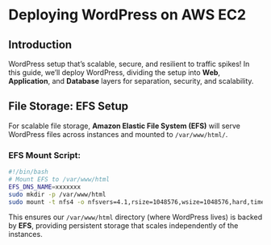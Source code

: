 # Deploying WordPress on AWS EC2

<!-- ![Three-Tier Architecture for WordPress](images/three-tier.png) -->

## Introduction
WordPress setup that’s scalable, secure, and resilient to traffic spikes! In this guide, we’ll deploy WordPress, dividing the setup into **Web**, **Application**, and **Database** layers for separation, security, and scalability.

## File Storage: EFS Setup
For scalable file storage, **Amazon Elastic File System (EFS)** will serve WordPress files across instances and mounted to `/var/www/html/`. 

### EFS Mount Script:
```bash
#!/bin/bash
# Mount EFS to /var/www/html
EFS_DNS_NAME=xxxxxxx
sudo mkdir -p /var/www/html
sudo mount -t nfs4 -o nfsvers=4.1,rsize=1048576,wsize=1048576,hard,timeo=600,retrans=2,noresvport "$EFS_DNS_NAME":/ /var/www/html
```
This ensures our `/var/www/html` directory (where WordPress lives) is backed by **EFS**, providing persistent storage that scales independently of the instances.